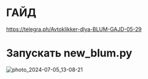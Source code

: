 # ГАЙД
https://telegra.ph/Avtoklikker-dlya-BLUM-GAJD-05-29




# Запускать new_blum.py

![photo_2024-07-05_13-08-21](https://github.com/meKryztal/Blum-clicker/assets/47853767/f74b8939-3f2e-41db-b7d1-442f8072a012)
